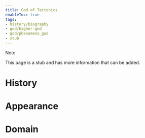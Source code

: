 ```yaml
---
title: God of Tectonics
enableToc: true
tags:
- history/biography
- god/higher-god
- god/phenomena_god
- stub
---
```


> [!note]
> This page is a stub and has more information that can be added.


# History

# Appearance

# Domain
